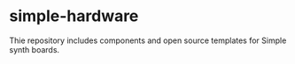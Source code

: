 # simple-hardware
Thie repository includes components and open source templates for Simple synth boards. 
